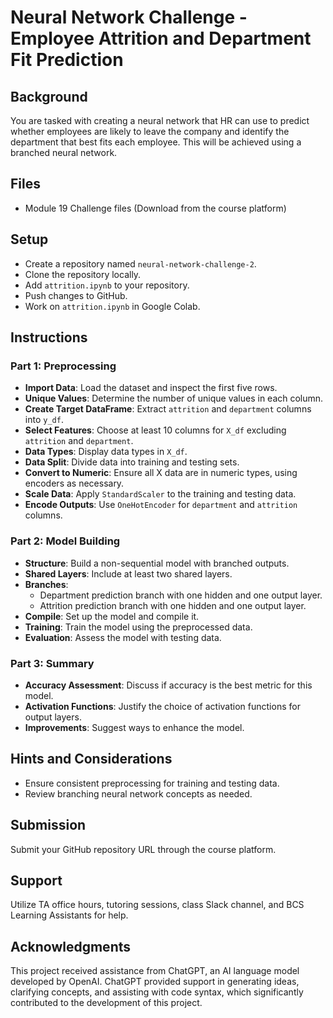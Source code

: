 # Neural Network Challenge - Employee Attrition and Department Fit Prediction

## Background
You are tasked with creating a neural network that HR can use to predict whether employees are likely to leave the company and identify the department that best fits each employee. This will be achieved using a branched neural network.

## Files
- Module 19 Challenge files (Download from the course platform)

## Setup
- Create a repository named `neural-network-challenge-2`.
- Clone the repository locally.
- Add `attrition.ipynb` to your repository.
- Push changes to GitHub.
- Work on `attrition.ipynb` in Google Colab.

## Instructions

### Part 1: Preprocessing
- **Import Data**: Load the dataset and inspect the first five rows.
- **Unique Values**: Determine the number of unique values in each column.
- **Create Target DataFrame**: Extract `attrition` and `department` columns into `y_df`.
- **Select Features**: Choose at least 10 columns for `X_df` excluding `attrition` and `department`.
- **Data Types**: Display data types in `X_df`.
- **Data Split**: Divide data into training and testing sets.
- **Convert to Numeric**: Ensure all X data are in numeric types, using encoders as necessary.
- **Scale Data**: Apply `StandardScaler` to the training and testing data.
- **Encode Outputs**: Use `OneHotEncoder` for `department` and `attrition` columns.

### Part 2: Model Building
- **Structure**: Build a non-sequential model with branched outputs.
- **Shared Layers**: Include at least two shared layers.
- **Branches**:
  - Department prediction branch with one hidden and one output layer.
  - Attrition prediction branch with one hidden and one output layer.
- **Compile**: Set up the model and compile it.
- **Training**: Train the model using the preprocessed data.
- **Evaluation**: Assess the model with testing data.

### Part 3: Summary
- **Accuracy Assessment**: Discuss if accuracy is the best metric for this model.
- **Activation Functions**: Justify the choice of activation functions for output layers.
- **Improvements**: Suggest ways to enhance the model.

## Hints and Considerations
- Ensure consistent preprocessing for training and testing data.
- Review branching neural network concepts as needed.

## Submission
Submit your GitHub repository URL through the course platform.

## Support
Utilize TA office hours, tutoring sessions, class Slack channel, and BCS Learning Assistants for help.

## Acknowledgments

This project received assistance from ChatGPT, an AI language model developed by OpenAI. ChatGPT provided support in generating ideas, clarifying concepts, and assisting with code syntax, which significantly contributed to the development of this project.



